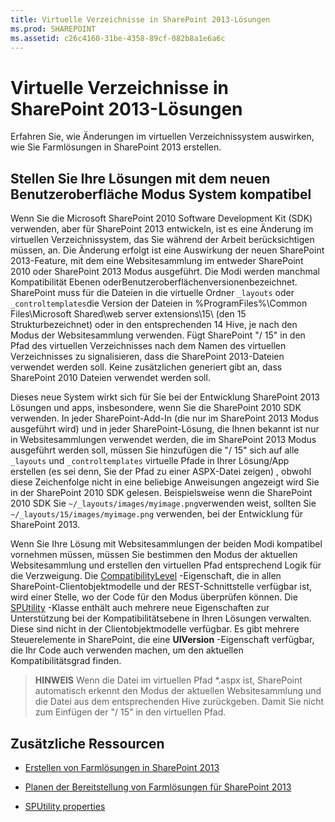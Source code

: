 ```yaml
---
title: Virtuelle Verzeichnisse in SharePoint 2013-Lösungen
ms.prod: SHAREPOINT
ms.assetid: c26c4160-31be-4358-89cf-082b8a1e6a6c
---
```



# Virtuelle Verzeichnisse in SharePoint 2013-Lösungen
Erfahren Sie, wie Änderungen im virtuellen Verzeichnissystem auswirken, wie Sie Farmlösungen in SharePoint 2013 erstellen.
## Stellen Sie Ihre Lösungen mit dem neuen Benutzeroberfläche Modus System kompatibel

Wenn Sie die Microsoft SharePoint 2010 Software Development Kit (SDK) verwenden, aber für SharePoint 2013 entwickeln, ist es eine Änderung im virtuellen Verzeichnissystem, das Sie während der Arbeit berücksichtigen müssen, an. Die Änderung erfolgt ist eine Auswirkung der neuen SharePoint 2013-Feature, mit dem eine Websitesammlung im entweder SharePoint 2010 oder SharePoint 2013 Modus ausgeführt. Die Modi werden manchmal Kompatibilität Ebenen oderBenutzeroberflächenversionenbezeichnet. SharePoint muss für die Dateien in die virtuelle Ordner  `_layouts` oder `_controltemplates`die Version der Dateien in %ProgramFiles%\\Common Files\\Microsoft Shared\\web server extensions\\15\\ (den 15 Strukturbezeichnet) oder in den entsprechenden 14 Hive, je nach den Modus der Websitesammlung verwenden. Fügt SharePoint "/ 15" in den Pfad des virtuellen Verzeichnisses nach dem Namen des virtuellen Verzeichnisses zu signalisieren, dass die SharePoint 2013-Dateien verwendet werden soll. Keine zusätzlichen generiert gibt an, dass SharePoint 2010 Dateien verwendet werden soll.
  
    
    
Dieses neue System wirkt sich für Sie bei der Entwicklung SharePoint 2013 Lösungen und apps, insbesondere, wenn Sie die SharePoint 2010 SDK verwenden. In jeder SharePoint-Add-In (die nur im SharePoint 2013 Modus ausgeführt wird) und in jeder SharePoint-Lösung, die Ihnen bekannt ist nur in Websitesammlungen verwendet werden, die im SharePoint 2013 Modus ausgeführt werden soll, müssen Sie hinzufügen die "/ 15" sich auf alle  `_layouts` und `_controltemplates` virtuelle Pfade in Ihrer Lösung/App erstellen (es sei denn, Sie der Pfad zu einer ASPX-Datei zeigen) , obwohl diese Zeichenfolge nicht in eine beliebige Anweisungen angezeigt wird Sie in der SharePoint 2010 SDK gelesen. Beispielsweise wenn die SharePoint 2010 SDK Sie `~/_layouts/images/myimage.png`verwenden weist, sollten Sie  `~/_layouts/15/images/myimage.png` verwenden, bei der Entwicklung für SharePoint 2013.
  
    
    
Wenn Sie Ihre Lösung mit Websitesammlungen der beiden Modi kompatibel vornehmen müssen, müssen Sie bestimmen den Modus der aktuellen Websitesammlung und erstellen den virtuellen Pfad entsprechend Logik für die Verzweigung. Die  [CompatibilityLevel](https://msdn.microsoft.com/library/Microsoft.SharePoint.SPSite.CompatibilityLevel.aspx) -Eigenschaft, die in allen SharePoint-Clientobjektmodelle und der REST-Schnittstelle verfügbar ist, wird einer Stelle, wo der Code für den Modus überprüfen können. Die [SPUtility](https://msdn.microsoft.com/library/Microsoft.SharePoint.Utilities.SPUtility.aspx) -Klasse enthält auch mehrere neue Eigenschaften zur Unterstützung bei der Kompatibilitätsebene in Ihren Lösungen verwalten. Diese sind nicht in der Clientobjektmodelle verfügbar. Es gibt mehrere Steuerelemente in SharePoint, die eine **UIVersion** -Eigenschaft verfügbar, die Ihr Code auch verwenden machen, um den aktuellen Kompatibilitätsgrad finden.
  
    
    

> **HINWEIS**
> Wenn die Datei im virtuellen Pfad *.aspx ist, SharePoint automatisch erkennt den Modus der aktuellen Websitesammlung und die Datei aus dem entsprechenden Hive zurückgeben. Damit Sie nicht zum Einfügen der "/ 15" in den virtuellen Pfad.
  
    
    


## Zusätzliche Ressourcen
<a name="bk_addresources"> </a>


-  [Erstellen von Farmlösungen in SharePoint 2013](build-farm-solutions-in-sharepoint-2013.md)
    
  
-  [Planen der Bereitstellung von Farmlösungen für SharePoint 2013](http://blogs.technet.com/b/mspfe/archive/2013/02/04/planning-deployment-of-farm-solutions-for-sharepoint-2013.aspx)
    
  
-  [SPUtility properties](http://msdn.microsoft.com/library/Properties.T:Microsoft.SharePoint.Utilities.SPUtility.aspx)
    
  

